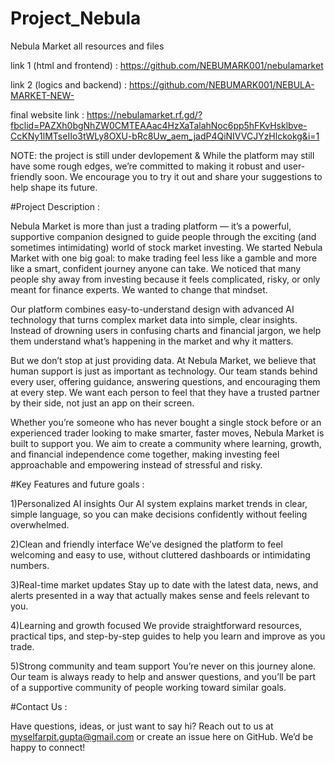 # Project_Nebula

Nebula Market all resources and files

link 1 (html and frontend) : https://github.com/NEBUMARK001/nebulamarket

link 2 (logics and backend) : https://github.com/NEBUMARK001/NEBULA-MARKET-NEW-

final website link : https://nebulamarket.rf.gd/?fbclid=PAZXh0bgNhZW0CMTEAAac4HzXaTalahNoc6pp5hFKvHsklbve-CcKNy1lMTseIIo3tWLy8OXU-bRc8Uw_aem_jadP4QiNIVVCJYzHlckokg&i=1

NOTE: the project is still under devlopement & While the platform may still have some rough edges, we’re committed to making it robust and user-friendly soon. We encourage you to try it out and share your suggestions to help shape its future.

#Project Description :

Nebula Market is more than just a trading platform — it’s a powerful, supportive companion designed to guide people through the exciting (and sometimes intimidating) world of stock market investing. We started Nebula Market with one big goal: to make trading feel less like a gamble and more like a smart, confident journey anyone can take. We noticed that many people shy away from investing because it feels complicated, risky, or only meant for finance experts. We wanted to change that mindset.

Our platform combines easy-to-understand design with advanced AI technology that turns complex market data into simple, clear insights. Instead of drowning users in confusing charts and financial jargon, we help them understand what’s happening in the market and why it matters.

But we don’t stop at just providing data. At Nebula Market, we believe that human support is just as important as technology. Our team stands behind every user, offering guidance, answering questions, and encouraging them at every step. We want each person to feel that they have a trusted partner by their side, not just an app on their screen.

Whether you’re someone who has never bought a single stock before or an experienced trader looking to make smarter, faster moves, Nebula Market is built to support you. We aim to create a community where learning, growth, and financial independence come together, making investing feel approachable and empowering instead of stressful and risky.

#Key Features and future goals :

1)Personalized AI insights Our AI system explains market trends in clear, simple language, so you can make decisions confidently without feeling overwhelmed.

2)Clean and friendly interface We’ve designed the platform to feel welcoming and easy to use, without cluttered dashboards or intimidating numbers.

3)Real-time market updates Stay up to date with the latest data, news, and alerts presented in a way that actually makes sense and feels relevant to you.

4)Learning and growth focused We provide straightforward resources, practical tips, and step-by-step guides to help you learn and improve as you trade.

5)Strong community and team support You’re never on this journey alone. Our team is always ready to help and answer questions, and you’ll be part of a supportive community of people working toward similar goals.

#Contact Us :

Have questions, ideas, or just want to say hi? Reach out to us at myselfarpit.gupta@gmail.com or create an issue here on GitHub. We’d be happy to connect!
